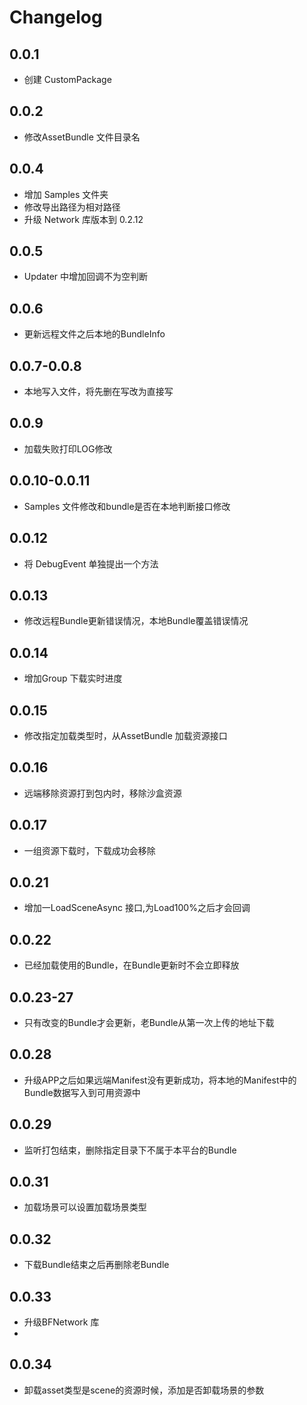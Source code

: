 # Changelog

## 0.0.1
- 创建 CustomPackage

## 0.0.2
- 修改AssetBundle 文件目录名

## 0.0.4
- 增加 Samples 文件夹
- 修改导出路径为相对路径
- 升级 Network 库版本到 0.2.12

## 0.0.5
- Updater 中增加回调不为空判断

## 0.0.6
- 更新远程文件之后本地的BundleInfo

## 0.0.7-0.0.8
- 本地写入文件，将先删在写改为直接写

## 0.0.9
- 加载失败打印LOG修改

## 0.0.10-0.0.11
- Samples 文件修改和bundle是否在本地判断接口修改

## 0.0.12
- 将 DebugEvent 单独提出一个方法

## 0.0.13
- 修改远程Bundle更新错误情况，本地Bundle覆盖错误情况

## 0.0.14
- 增加Group 下载实时进度

## 0.0.15
- 修改指定加载类型时，从AssetBundle 加载资源接口

## 0.0.16
- 远端移除资源打到包内时，移除沙盒资源

## 0.0.17
- 一组资源下载时，下载成功会移除

## 0.0.21
- 增加一LoadSceneAsync 接口,为Load100%之后才会回调

## 0.0.22
- 已经加载使用的Bundle，在Bundle更新时不会立即释放

## 0.0.23-27
- 只有改变的Bundle才会更新，老Bundle从第一次上传的地址下载

## 0.0.28
- 升级APP之后如果远端Manifest没有更新成功，将本地的Manifest中的Bundle数据写入到可用资源中

## 0.0.29
- 监听打包结束，删除指定目录下不属于本平台的Bundle

## 0.0.31
- 加载场景可以设置加载场景类型

## 0.0.32
- 下载Bundle结束之后再删除老Bundle

## 0.0.33
- 升级BFNetwork 库
- 
## 0.0.34
- 卸载asset类型是scene的资源时候，添加是否卸载场景的参数